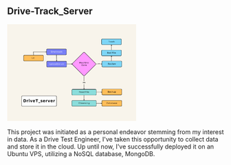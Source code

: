 ## Drive-Track_Server
<img
  src="./img/flow.png"
  alt="Alt text"
  title="DriveT serv Flow"
  style="display: inline-block; margin: 0 auto; max-width: 300px">

This project was initiated as a personal endeavor stemming from my interest in data. As a Drive Test Engineer,
I've taken this opportunity to collect data and store it in the cloud. Up until now, I've successfully deployed it on an Ubuntu VPS, utilizing a NoSQL database, MongoDB.

